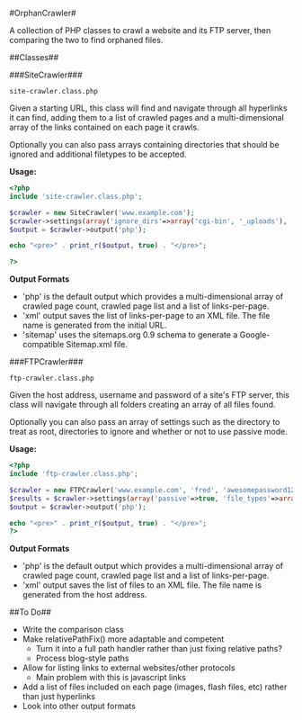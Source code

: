 #OrphanCrawler#

A collection of PHP classes to crawl a website and its FTP server, then comparing the two to find orphaned files.

##Classes##

###SiteCrawler###

`site-crawler.class.php`

Given a starting URL, this class will find and navigate through all hyperlinks it can find, adding them to a list of crawled pages and a multi-dimensional array of the links contained on each page it crawls.

Optionally you can also pass arrays containing directories that should be ignored and additional filetypes to be accepted.

**Usage:**
```php
<?php
include 'site-crawler.class.php';

$crawler = new SiteCrawler('www.example.com');
$crawler->settings(array('ignore_dirs'=>array('cgi-bin', '_uploads'), 'file_types'=>array('aspx')));
$output = $crawler->output('php');

echo "<pre>" . print_r($output, true) . "</pre>";

?>
```

**Output Formats**
- 'php' is the default output which provides a multi-dimensional array of crawled page count, crawled page list and a list of links-per-page.
- 'xml' output saves the list of links-per-page to an XML file. The file name is generated from the initial URL.
- 'sitemap' uses the sitemaps.org 0.9 schema to generate a Google-compatible Sitemap.xml file.

###FTPCrawler###

`ftp-crawler.class.php`

Given the host address, username and password of a site's FTP server, this class will navigate through all folders creating an array of all files found.

Optionally you can also pass an array of settings such as the directory to treat as root, directories to ignore and whether or not to use passive mode.

**Usage:**
```php
<?php
include 'ftp-crawler.class.php';

$crawler = new FTPCrawler('www.example.com', 'fred', 'awesomepassword123');
$results = $crawler->settings(array('passive'=>true, 'file_types'=>array('js', 'css', 'png'), 'ignore_dirs'=>array('cgi-bin', '_uploads')));
$output = $crawler->output('php');

echo "<pre>" . print_r($output, true) . "</pre>";
?>
```

**Output Formats**
- 'php' is the default output which provides a multi-dimensional array of crawled page count, crawled page list and a list of links-per-page.
- 'xml' output saves the list of files to an XML file. The file name is generated from the host address.

##To Do##

- Write the comparison class
- Make relativePathFix() more adaptable and competent
  - Turn it into a full path handler rather than just fixing relative paths?
  - Process blog-style paths
- Allow for listing links to external websites/other protocols
  - Main problem with this is javascript links
- Add a list of files included on each page (images, flash files, etc) rather than just hyperlinks
- Look into other output formats